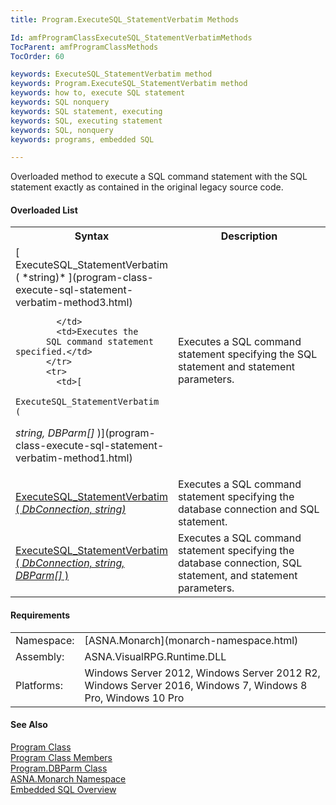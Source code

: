 ```yaml
---
title: Program.ExecuteSQL_StatementVerbatim Methods

Id: amfProgramClassExecuteSQL_StatementVerbatimMethods
TocParent: amfProgramClassMethods
TocOrder: 60

keywords: ExecuteSQL_StatementVerbatim method
keywords: Program.ExecuteSQL_StatementVerbatim method
keywords: how to, execute SQL statement
keywords: SQL nonquery
keywords: SQL statement, executing
keywords: SQL, executing statement
keywords: SQL, nonquery
keywords: programs, embedded SQL

---
```


Overloaded method to execute a SQL command statement with the SQL statement exactly as contained in the original legacy source code.

#### Overloaded List
<table class="mytable" cellspacing="0" cellpadding="4" width="90%">
          <colgroup>
            <col width="50%" />
            <col width="50%" />
          </colgroup>
          <tr>
            <th>Syntax</th>
            <th>Description</th>
          </tr>
          <tr>
            <td>[
            ExecuteSQL_StatementVerbatim (
 *string)* ](program-class-execute-sql-statement-verbatim-method3.html)

            </td>
            <td>Executes the
          SQL command statement specified.</td>
          </tr>
          <tr>
            <td>[
            ExecuteSQL_StatementVerbatim (
 *string, DBParm[]* )](program-class-execute-sql-statement-verbatim-method1.html)
            </td>
            <td>Executes a SQL command
          statement specifying the SQL statement and statement
          parameters.</td>
          </tr>
          <tr>
            <td>[
            ExecuteSQL_StatementVerbatim (
 *DbConnection, string)* ](program-class-execute-sql-statement-verbatim-method4.html)
              <em />
            </td>
            <td>Executes a SQL command
          statement specifying the database connection
          and SQL statement.</td>
          </tr>
          <tr>
            <td>[
            ExecuteSQL_StatementVerbatim (
 *DbConnection, string, DBParm[]* )](program-class-execute-sql-statement-verbatim-method2.html)
            </td>
            <td>Executes a SQL command
          statement specifying the database connection,
          SQL statement, and statement parameters.</td>
          </tr>
</table>

<!-- start -->

#### Requirements
<table class="dttable" cellspacing="0" cellpadding="4" width="60%">
           <colgroup>
            <col width="15%" style="font-weight:bold" />
            <col width="85%" />
          </colgroup>
          <tr>
            <td>Namespace:</td>
            <td>[ASNA.Monarch](monarch-namespace.html)</td>
          </tr>
          <tr>
            <td>Assembly:</td>
            <td>ASNA.VisualRPG.Runtime.DLL</td>
          </tr>
         <tr>
            <td>Platforms:</td>
            <td> Windows Server 2012, Windows Server 2012 R2, Windows Server 2016, Windows 7, Windows 8 Pro, Windows 10 Pro</td>
         </tr>
</table>

<!-- end -->

#### See Also
[Program Class](program-class.html)<br />[Program Class Members](program-class-members.html)<br />[Program.DBParm Class](program-db-parm-class.html)<br />[ASNA.Monarch Namespace](monarch-namespace.html)<br />[Embedded SQL Overview](amfconSQLStatementExamples.html)
